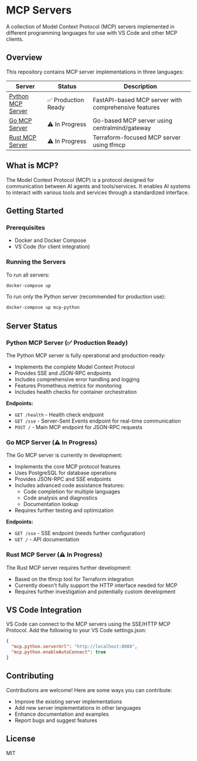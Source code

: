 # MCP Servers

A collection of Model Context Protocol (MCP) servers implemented in different programming languages for use with VS Code and other MCP clients.

## Overview

This repository contains MCP server implementations in three languages:

| Server | Status | Description |
|--------|--------|-------------|
| [Python MCP Server](./python/) | ✅ Production Ready | FastAPI-based MCP server with comprehensive features |
| [Go MCP Server](./go/) | ⚠️ In Progress | Go-based MCP server using centralmind/gateway |
| [Rust MCP Server](./rust/) | ⚠️ In Progress | Terraform-focused MCP server using tfmcp |

## What is MCP?

The Model Context Protocol (MCP) is a protocol designed for communication between AI agents and tools/services. It enables AI systems to interact with various tools and services through a standardized interface.

## Getting Started

### Prerequisites

- Docker and Docker Compose
- VS Code (for client integration)

### Running the Servers

To run all servers:

```bash
docker-compose up
```

To run only the Python server (recommended for production use):

```bash
docker-compose up mcp-python
```

## Server Status

### Python MCP Server (✅ Production Ready)

The Python MCP server is fully operational and production-ready:

- Implements the complete Model Context Protocol
- Provides SSE and JSON-RPC endpoints
- Includes comprehensive error handling and logging
- Features Prometheus metrics for monitoring
- Includes health checks for container orchestration

**Endpoints:**
- `GET /health` - Health check endpoint
- `GET /sse` - Server-Sent Events endpoint for real-time communication
- `POST /` - Main MCP endpoint for JSON-RPC requests

### Go MCP Server (⚠️ In Progress)

The Go MCP server is currently in development:

- Implements the core MCP protocol features
- Uses PostgreSQL for database operations
- Provides JSON-RPC and SSE endpoints
- Includes advanced code assistance features:
  - Code completion for multiple languages
  - Code analysis and diagnostics
  - Documentation lookup
- Requires further testing and optimization

**Endpoints:**
- `GET /sse` - SSE endpoint (needs further configuration)
- `GET /` - API documentation

### Rust MCP Server (⚠️ In Progress)

The Rust MCP server requires further development:

- Based on the tfmcp tool for Terraform integration
- Currently doesn't fully support the HTTP interface needed for MCP
- Requires further investigation and potentially custom development

## VS Code Integration

VS Code can connect to the MCP servers using the SSE/HTTP MCP Protocol. Add the following to your VS Code settings.json:

```json
{
  "mcp.python.serverUrl": "http://localhost:8080",
  "mcp.python.enableAutoConnect": true
}
```

## Contributing

Contributions are welcome! Here are some ways you can contribute:

- Improve the existing server implementations
- Add new server implementations in other languages
- Enhance documentation and examples
- Report bugs and suggest features

## License

MIT
